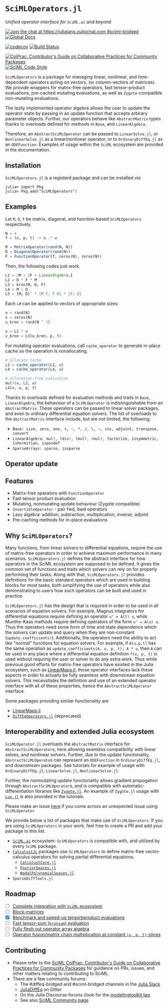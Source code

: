 # `SciMLOperators.jl`

*Unified operator interface for `SciML.ai` and beyond*

[![Join the chat at https://julialang.zulipchat.com #sciml-bridged](https://img.shields.io/static/v1?label=Zulip&message=chat&color=9558b2&labelColor=389826)](https://julialang.zulipchat.com/#narrow/stream/279055-sciml-bridged)
[![Global Docs](https://img.shields.io/badge/docs-SciML-blue.svg)](https://docs.sciml.ai/SciMLOperators/stable)

[![codecov](https://codecov.io/gh/SciML/SciMLOperators.jl/branch/master/graph/badge.svg)](https://codecov.io/gh/SciML/SciMLOperators.jl)
[![Build Status](https://github.com/SciML/SciMLOperators.jl/workflows/CI/badge.svg)](https://github.com/SciML/SciMLOperators.jl/actions?query=workflow%3ACI)

[![ColPrac: Contributor's Guide on Collaborative Practices for Community Packages](https://img.shields.io/badge/ColPrac-Contributor's%20Guide-blueviolet)](https://github.com/SciML/ColPrac)
[![SciML Code Style](https://img.shields.io/static/v1?label=code%20style&message=SciML&color=9558b2&labelColor=389826)](https://github.com/SciML/SciMLStyle)

`SciMLOperators` is a package for managing linear, nonlinear, and
time-dependent operators acting on vectors, (or column-vectors of matrices).
We provide wrappers for matrix-free operators, fast tensor-product
evaluations, pre-cached mutating evaluations, as well as `Zygote`-compatible
non-mutating evaluations.

The lazily implemented operator algebra allows the user to update the
operator state by passing in an update function that accepts arbirary
parameter objects. Further, our operators behave like `AbstractMatrix` types
thanks to  overloads defined for methods in `Base`, and `LinearAlgebra`.

Therefore, an `AbstractSciMLOperator` can be passed to `LinearSolve.jl`,
or `NonlinearSolve.jl` as a linear/nonlinear operator, or to
`OrdinaryDiffEq.jl` as an `ODEFunction`. Examples of usage within the
`SciML` ecosystem are provided in the documentation.

## Installation
`SciMLOperators.jl` is a registerd package and can be installed via

```
julia> import Pkg
julia> Pkg.add("SciMLOperators")
```

## Examples

Let `M`, `D`, `F` be matrix, diagonal, and function-based `SciMLOperators`
respectively.

```julia
N = 4
f = (u, p, t) -> u .* u

M = MatrixOperator(rand(N, N))
D = DiagonalOperator(rand(N))
F = FunctionOperator(f, zeros(N), zeros(N))
```

Then, the following codes just work.

```julia
L1 = 2M + 3F + LinearAlgebra.I
L2 = D * F * M'
L3 = kron(M, D, F)
L4 = M \ D
L5 = [M; D]' * [M F; F D] * [F; D]
```

Each `L#` can be applied to vectors of appropriate sizes:

```julia
u = rand(N)
v = zeros(N)
u_kron = rand(N ^ 3)

v = L1 * u
v_kron = L3(u_kron, p, t)
```

For mutating operator evaluations, call `cache_operator` to generate
in-place cache so the operation is nonallocating.

```julia
# allocate cache
L2 = cache_operator(L2, u)
L4 = cache_operator(L4, u)

# allocation-free evaluation
mul!(v, L2, u)
L4(v, u, p, t)
```

Thanks to overloads defined for evaluation methods and traits in
`Base`, `LinearAlgebra`, the behaviour of a `SciMLOperator` is
indistinguishable from an `AbstractMatrix`. These operators can be
passed to linear solver packages, and even to ordinary differential
equation solvers. The list of overloads to the `AbstractMatrix`
interface include, but are not limited, the following:

- `Base: size, zero, one, +, -, *, /, \, ∘, inv, adjoint, transpose, convert`
- `LinearAlgebra: mul!, ldiv!, lmul!, rmul!, factorize, issymmetric, ishermitian, isposdef`
- `SparseArrays: sparse, issparse`

## Operator update

## Features

* Matrix-free operators with `FunctionOperator`
* Fast tensor product evaluation
* Mutating, nonmutating update behaviour (Zygote compatible)
* `InvertibleOperator` - pair fwd, bwd operators
* Lazy algebra: addition, subtraction, multiplication, inverse, adjoint
* Pre-caching methods for in-place evaluations

## Why `SciMLOperators`?

Many functions, from linear solvers to differential equations, require
the use of matrix-free operators in order to achieve maximum performance in
many scenarios. `SciMLOperators.jl` defines the abstract interface for how
operators in the SciML ecosystem are supposed to be defined. It gives the
common set of functions and traits which solvers can rely on for properly
performing their tasks. Along with that, `SciMLOperators.jl` provides
definitions for the basic standard operators which are used in building
blocks for most tasks, both simplifying the use of operators while also
demonstrating to users how such operators can be built and used in practice.

`SciMLOperators.jl` has the design that is required in order to be used in
all scenarios of equation solvers. For example, Magnus integrators for
differential equations require defining an operator ``u' = A(t) u``, while
Munthe-Kaas methods require defining operators of the form ``u' = A(u) u``.
Thus the operators need some form of time and state dependence which the
solvers can update and query when they are non-constant
(`update_coefficients!`). Additionally, the operators need the ability to
act like "normal" functions for equation solvers. For example, if `A(u,p,t)`
has the same operation as `update_coefficients(A, u, p, t); A * u`, then `A`
can be used in any place where a differential equation definition
`f(u, p, t)` is used without requring the user or solver to do any extra
work. Thus while previous good efforts for matrix-free operators have existed
in the Julia ecosystem, such as
[LinearMaps.jl](https://github.com/JuliaLinearAlgebra/LinearMaps.jl), those
operator interfaces lack these aspects in order to actually be fully seamless
with downstream equation solvers. This necessitates the definition and use of
an extended operator interface with all of these properties, hence the
`AbstractSciMLOperator` interface.

Some packages providing similar functionality are
* [LinearMaps.jl](https://github.com/JuliaLinearAlgebra/LinearMaps.jl)
* [`DiffEqOperators.jl`](https://github.com/SciML/DiffEqOperators.jl/tree/master) (deprecated)

## Interoperability and extended Julia ecosystem

`SciMLOperator.jl` overloads the `AbstractMatrix` interface for
`AbstractSciMLOperator`s, here allowing seamless compatibility with
linear solves, and nonlinear solvers. Further, due to the update functionality,
`AbstractSciMLOperato`s can represent an `ODEFunction` in `OrdinaryDiffEq.jl`,
and downstream packages. See tutorials for example of usage with
`OrdinaryDiffEq.jl`, `LinearSolve.jl`, `NonlinearSolve.jl`.

Further, the nonmutating update functionality allows gradient propogation
through `AbstractSciMLOperator`s, and is compatible with
automatic-differentiation libraries like
[`Zygote.jl`](https://github.com/SciML/DiffEqOperators.jl/tree/master).
An example of `Zygote.jl` usage with
[`Lux.jl`](https://github.com/LuxDL/Lux.jl) is also provided in the tutorials.

Please make an issue [here](https://github.com/SciML/SciMLOperators.jl/issues)
if you come across an unexpected issue using `SciMLOperator`

We provide below a list of packages that make use of `SciMLOperators`.
If you are using `SciMLOperators` in your work, feel free to create a PR
and add your package to this list.

* [`SciML.ai`](https://sciml.ai/) ecosystem: `SciMLOperators` is compatible with, and utilized by every `SciML` package.
* [`CalculustJL`](https://github.com/CalculustJL) packages use `SciMLOperators` to define matrix-free vector-calculus operators for solving partial differential equations.
    * [`CalculustCore.jl`](https://github.com/CalculustJL/CalculustCore.jl)
    * [`FourierSpaces.jl`](https://github.com/CalculustJL/FourierSpaces.jl)
    * [`NodalPolynomialSpaces.jl`](https://github.com/CalculustJL/NodalPolynomialSpaces.jl)
* `SparseDiffTools.jl`

## Roadmap

- [ ] [Complete integration with `SciML` ecosystem](https://github.com/SciML/SciMLOperators.jl/issues/142)
- [ ] [Block-matrices](https://github.com/SciML/SciMLOperators.jl/issues/161)
- [x] [Benchmark and speed-up tensorbproduct evaluations](https://github.com/SciML/SciMLOperators.jl/issues/58)
- [ ] [Fast tensor-sum (`kronsum`) evaluation](https://github.com/SciML/SciMLOperators.jl/issues/53)
- [ ] [Fully flesh out operator array algebra](https://github.com/SciML/SciMLOperators.jl/issues/62)
- [ ] [Operator fusion/matrix chain multiplication at constant `(u, p, t)`-slices](https://github.com/SciML/SciMLOperators.jl/issues/51)

## Contributing

- Please refer to the
  [SciML ColPrac: Contributor's Guide on Collaborative Practices for Community Packages](https://github.com/SciML/ColPrac/blob/master/README.md)
  for guidance on PRs, issues, and other matters relating to contributing to SciML.
- There are a few community forums:
    - The #diffeq-bridged and #sciml-bridged channels in the
      [Julia Slack](https://julialang.org/slack/)
    - [JuliaDiffEq](https://gitter.im/JuliaDiffEq/Lobby) on Gitter
    - On the Julia Discourse forums (look for the [modelingtoolkit tag](https://discourse.julialang.org/tag/modelingtoolkit)
    - See also [SciML Community page](https://sciml.ai/community/)

